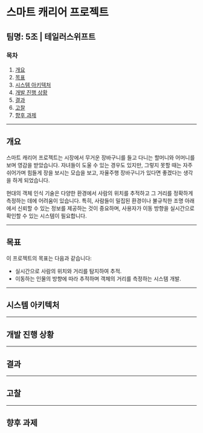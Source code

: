 # 스마트 캐리어 프로젝트

## 팀명: 5조 | 테일러스위프트

### 목차
1. [개요](#개요)
2. [목표](#목표)
3. [시스템 아키텍처](#시스템-아키텍처)
4. [개발 진행 상황](#개발-진행-상황)
5. [결과](#결과)
6. [고찰](#고찰)
7. [향후 과제](#향후-과제)

---

## 개요
스마트 캐리어 프로젝트는 시장에서 무거운 장바구니를 들고 다니는 할머니와 어머니를 보며 영감을 받았습니다. 자녀들이 도울 수 있는 경우도 있지만, 그렇지 못할 때는 자주 쉬어가며 힘들게 장을 보시는 모습을 보고, 자율주행 장바구니가 있다면 좋겠다는 생각을 하게 되었습니다.

현대의 객체 인식 기술은 다양한 환경에서 사람의 위치를 추적하고 그 거리를 정확하게 측정하는 데에 어려움이 있습니다. 특히, 사람들이 밀집된 환경이나 불규칙한 조명 아래에서 신뢰할 수 있는 정보를 제공하는 것이 중요하며, 사용자가 이동 방향을 실시간으로 확인할 수 있는 시스템이 필요합니다.

---

## 목표
이 프로젝트의 목표는 다음과 같습니다:

- 실시간으로 사람의 위치와 거리를 탐지하여 추적.
- 이동하는 인물의 방향에 따라 추적하며 객체의 거리를 측정하는 시스템 개발.

---

## 시스템 아키텍처

---

## 개발 진행 상황


---

## 결과


---

## 고찰

---

## 향후 과제


